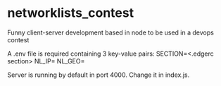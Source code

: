 # networklists_contest
Funny client-server development based in node to be used in a devops contest

A .env file is required containing 3 key-value pairs:
  SECTION=<.edgerc section>
  NL_IP=<IP Network List ID>
  NL_GEO=<GEO Network List ID>

Server is running by default in port 4000. Change it in index.js. 
